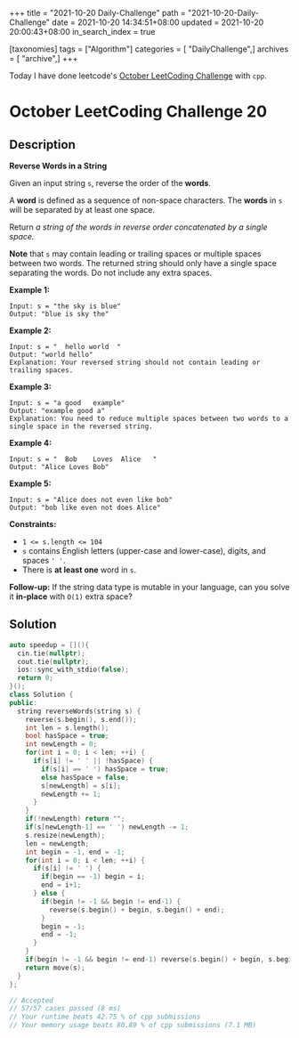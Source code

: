 +++
title = "2021-10-20 Daily-Challenge"
path = "2021-10-20-Daily-Challenge"
date = 2021-10-20 14:34:51+08:00
updated = 2021-10-20 20:00:43+08:00
in_search_index = true

[taxonomies]
tags = ["Algorithm"]
categories = [ "DailyChallenge",]
archives = [ "archive",]
+++

Today I have done leetcode's [October LeetCoding Challenge](https://leetcode.com/problems/reverse-words-in-a-string/) with `cpp`.

<!-- more -->

# October LeetCoding Challenge 20

## Description

**Reverse Words in a String**

Given an input string `s`, reverse the order of the **words**.

A **word** is defined as a sequence of non-space characters. The **words** in `s` will be separated by at least one space.

Return *a string of the words in reverse order concatenated by a single space.*

**Note** that `s` may contain leading or trailing spaces or multiple spaces between two words. The returned string should only have a single space separating the words. Do not include any extra spaces.

 

**Example 1:**

```
Input: s = "the sky is blue"
Output: "blue is sky the"
```

**Example 2:**

```
Input: s = "  hello world  "
Output: "world hello"
Explanation: Your reversed string should not contain leading or trailing spaces.
```

**Example 3:**

```
Input: s = "a good   example"
Output: "example good a"
Explanation: You need to reduce multiple spaces between two words to a single space in the reversed string.
```

**Example 4:**

```
Input: s = "  Bob    Loves  Alice   "
Output: "Alice Loves Bob"
```

**Example 5:**

```
Input: s = "Alice does not even like bob"
Output: "bob like even not does Alice"
```

 

**Constraints:**

- `1 <= s.length <= 104`
- `s` contains English letters (upper-case and lower-case), digits, and spaces `' '`.
- There is **at least one** word in `s`.

 

**Follow-up:** If the string data type is mutable in your language, can you solve it **in-place** with `O(1)` extra space?

## Solution

``` cpp
auto speedup = [](){
  cin.tie(nullptr);
  cout.tie(nullptr);
  ios::sync_with_stdio(false);
  return 0;
}();
class Solution {
public:
  string reverseWords(string s) {
    reverse(s.begin(), s.end());
    int len = s.length();
    bool hasSpace = true;
    int newLength = 0;
    for(int i = 0; i < len; ++i) {
      if(s[i] != ' ' || !hasSpace) {
        if(s[i] == ' ') hasSpace = true;
        else hasSpace = false;
        s[newLength] = s[i];
        newLength += 1;
      }
    }
    if(!newLength) return "";
    if(s[newLength-1] == ' ') newLength -= 1;
    s.resize(newLength);
    len = newLength;
    int begin = -1, end = -1;
    for(int i = 0; i < len; ++i) {
      if(s[i] != ' ') {
        if(begin == -1) begin = i;
        end = i+1;
      } else {
        if(begin != -1 && begin != end-1) {
          reverse(s.begin() + begin, s.begin() + end);
        }
        begin = -1;
        end = -1;
      }
    }
    if(begin != -1 && begin != end-1) reverse(s.begin() + begin, s.begin() + end);
    return move(s);
  }
};

// Accepted
// 57/57 cases passed (8 ms)
// Your runtime beats 42.75 % of cpp submissions
// Your memory usage beats 80.89 % of cpp submissions (7.1 MB)
```
